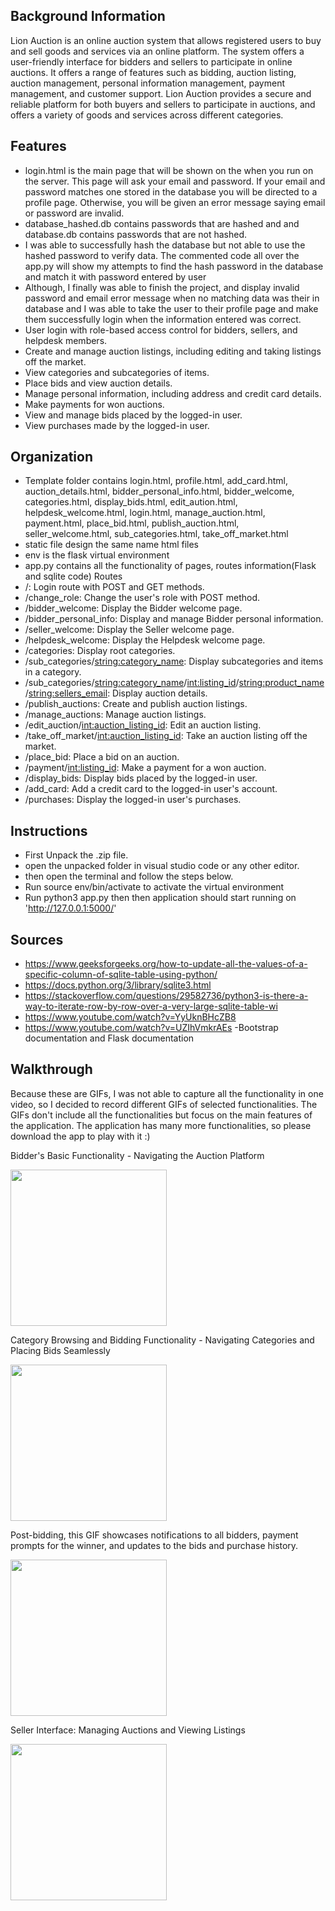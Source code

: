 ## Background Information

Lion Auction is an online auction system that allows registered users to buy and sell goods and services via an online platform. The system offers a user-friendly interface for bidders and sellers to participate in online auctions. It offers a range of features such as bidding, auction listing, auction management, personal information management, payment management, and customer support. Lion Auction provides a secure and reliable platform for both buyers and sellers to participate in auctions, and offers a variety of goods and services across different categories.

## Features

- login.html is the main page that will be shown on the when you run on the server. This page will ask your email and password. If your email and password matches one stored in the database you will be directed to a profile page. Otherwise, you will be given an error message saying email or password are invalid. 
- database_hashed.db contains passwords that are hashed and and database.db contains passwords that are not hashed.
 - I was able to successfully hash the database but not able to use the hashed password to verify data. The commented code all over the app.py will show my attempts to find the hash password in the database and match it with password entered by user
 - Although, I finally was able to finish the project, and display invalid password and email error message when no matching data was their in database and I was able to take the user to their profile page and make them successfully login when the information entered was correct.
- User login with role-based access control for bidders, sellers, and helpdesk members.
- Create and manage auction listings, including editing and taking listings off the market.
- View categories and subcategories of items.
- Place bids and view auction details.
- Manage personal information, including address and credit card details.
- Make payments for won auctions.
- View and manage bids placed by the logged-in user.
- View purchases made by the logged-in user.

## Organization

- Template folder contains login.html, profile.html, add_card.html, auction_details.html, bidder_personal_info.html, bidder_welcome, categories.html, display_bids.html, edit_aution.html, helpdesk_welcome.html, login.html, manage_auction.html, payment.html, place_bid.html, publish_auction.html, seller_welcome.html, sub_categories.html, take_off_market.html
- static file design the same name html files
- env is the flask virtual environment 
- app.py contains all the functionality of pages, routes information(Flask and sqlite code)
Routes
- /: Login route with POST and GET methods.
- /change_role: Change the user's role with POST method.
- /bidder_welcome: Display the Bidder welcome page.
- /bidder_personal_info: Display and manage Bidder personal information.
- /seller_welcome: Display the Seller welcome page.
- /helpdesk_welcome: Display the Helpdesk welcome page.
- /categories: Display root categories.
- /sub_categories/<string:category_name>: Display subcategories and items in a category.
- /sub_categories/<string:category_name>/<int:listing_id>/<string:product_name>/<string:sellers_email>: Display auction details.
- /publish_auctions: Create and publish auction listings.
- /manage_auctions: Manage auction listings.
- /edit_auction/<int:auction_listing_id>: Edit an auction listing.
- /take_off_market/<int:auction_listing_id>: Take an auction listing off the market.
- /place_bid: Place a bid on an auction.
- /payment/<int:listing_id>: Make a payment for a won auction.
- /display_bids: Display bids placed by the logged-in user.
- /add_card: Add a credit card to the logged-in user's account.
- /purchases: Display the logged-in user's purchases.

## Instructions
- First Unpack the .zip file.
- open the unpacked folder in visual studio code or any other editor.
- then open the terminal and follow the steps below. 
- Run source env/bin/activate to activate the virtual environment
- Run python3 app.py then then application should start running on 'http://127.0.0.1:5000/'

## Sources

- https://www.geeksforgeeks.org/how-to-update-all-the-values-of-a-specific-column-of-sqlite-table-using-python/
- https://docs.python.org/3/library/sqlite3.html
- https://stackoverflow.com/questions/29582736/python3-is-there-a-way-to-iterate-row-by-row-over-a-very-large-sqlite-table-wi
- https://www.youtube.com/watch?v=YyUknBHcZB8
- https://www.youtube.com/watch?v=UZIhVmkrAEs
-Bootstrap documentation and Flask documentation

## Walkthrough

Because these are GIFs, I was not able to capture all the functionality in one video, so I decided to record different GIFs of selected functionalities. The GIFs don't include all the functionalities but focus on the main features of the application. The application has many more functionalities, so please download the app to play with it :)

Bidder's Basic Functionality - Navigating the Auction Platform

<img src="http://g.recordit.co/wCC2dvLXhq.gif" width=250><br>

Category Browsing and Bidding Functionality - Navigating Categories and Placing Bids Seamlessly

<img src="http://g.recordit.co/YQOwkSwLsh.gif" width=250><br>

Post-bidding, this GIF showcases notifications to all bidders, payment prompts for the winner, and updates to the bids and purchase history.

<img src="http://g.recordit.co/DwGpQHQB5y.gif" width=250><br>

Seller Interface: Managing Auctions and Viewing Listings

<img src="http://g.recordit.co/AhtAgwvg74.gif" width=250><br>

